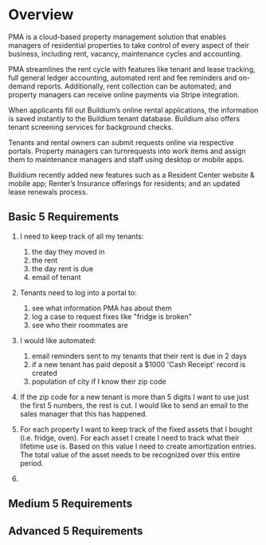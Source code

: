 # Overview
PMA is a cloud-based property management solution that enables managers of residential properties to take control of every aspect of their business, including rent, vacancy, maintenance cycles and accounting.

PMA streamlines the rent cycle with features like tenant and lease tracking, full general ledger accounting, automated rent and fee reminders and on-demand reports. Additionally, rent collection can be automated; and property managers can receive online payments via Stripe integration. 

When applicants fill out Buildium’s online rental applications, the information is saved instantly to the Buildium tenant database. Buildium also offers tenant screening services for background checks. 

Tenants and rental owners can submit requests online via respective portals. Property managers can turnrequests into work items and assign them to maintenance managers and staff using desktop or mobile apps. 

Buildium recently added new features such as a Resident Center website & mobile app; Renter’s Insurance offerings for residents; and an updated lease renewals process.

## Basic 5 Requirements
1. I need to keep track of all my tenants:
    1. the day they moved in
    1. the rent
    1. the day rent is due
    1. email of tenant

1. Tenants need to log into a portal to:
    1. see what information PMA has about them
    1. log a case to request fixes like "fridge is broken"
    1. see who their roommates are

1. I would like automated:
    1. email reminders sent to my tenants that their rent is due in 2 days
    1. if a new tenant has paid deposit a $1000 'Cash Receipt' record is created
    1. population of city if I know their zip code
    
1. If the zip code for a new tenant is more than 5 digits I want to use just the first 5 numbers, the rest is cut. I would like to send an email to the sales manager that this has happened.
1. For each property I want to keep track of the fixed assets that I bought (i.e. fridge, oven). For each asset I create I need to track what their lifetime use is. Based on this value I need to create amortization entries. The total value of the asset needs to be recognized over this entire period.
1. 

## Medium 5 Requirements


## Advanced 5 Requirements
